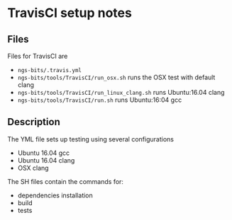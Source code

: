 # TravisCI setup notes

## Files

Files for TravisCI are

* `ngs-bits/.travis.yml`
* `ngs-bits/tools/TravisCI/run_osx.sh` runs the OSX test with default clang
* `ngs-bits/tools/TravisCI/run_linux_clang.sh` runs Ubuntu:16.04 clang 
* `ngs-bits/tools/TravisCI/run.sh` runs Ubuntu:16:04 gcc

## Description

The YML file sets up testing using several configurations

 * Ubuntu 16.04 gcc
 * Ubuntu 16.04 clang
 * OSX clang

The SH files contain the commands for:

* dependencies installation
* build
* tests

